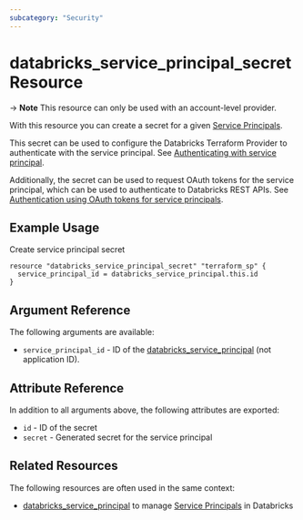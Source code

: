 ```yaml
---
subcategory: "Security"
---
```

# databricks_service_principal_secret Resource

-> **Note** This resource can only be used with an account-level provider.

With this resource you can create a secret for a given [Service Principals](https://docs.databricks.com/administration-guide/users-groups/service-principals.html).

This secret can be used to configure the Databricks Terraform Provider to authenticate with the service principal. See [Authenticating with service principal](../index.md#authenticating-with-service-principal).

Additionally, the secret can be used to request OAuth tokens for the service principal, which can be used to authenticate to Databricks REST APIs. See [Authentication using OAuth tokens for service principals](https://docs.databricks.com/dev-tools/authentication-oauth.html).

## Example Usage

Create service principal secret

```hcl
resource "databricks_service_principal_secret" "terraform_sp" {
  service_principal_id = databricks_service_principal.this.id
}
```

## Argument Reference

The following arguments are available:

* `service_principal_id` - ID of the [databricks_service_principal](service_principal.md) (not application ID).

## Attribute Reference

In addition to all arguments above, the following attributes are exported:

* `id` - ID of the secret
* `secret` - Generated secret for the service principal

## Related Resources

The following resources are often used in the same context:

* [databricks_service_principal](service_principal.md) to manage [Service Principals](https://docs.databricks.com/administration-guide/users-groups/service-principals.html) in Databricks
